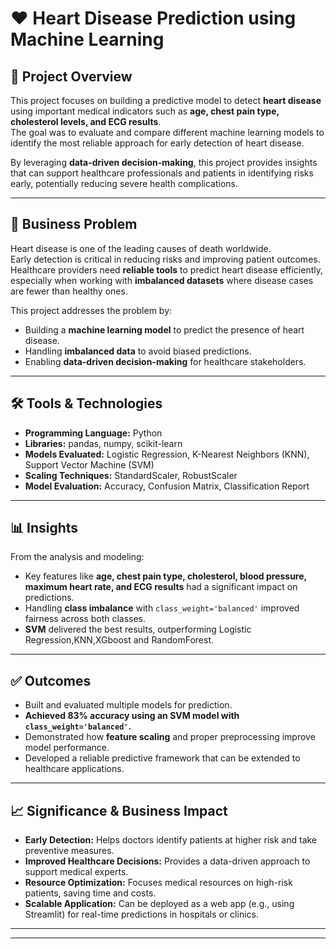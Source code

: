 # ❤️ Heart Disease Prediction using Machine Learning

## 📌 Project Overview  
This project focuses on building a predictive model to detect **heart disease** using important medical indicators such as **age, chest pain type, cholesterol levels, and ECG results**.  
The goal was to evaluate and compare different machine learning models to identify the most reliable approach for early detection of heart disease.  

By leveraging **data-driven decision-making**, this project provides insights that can support healthcare professionals and patients in identifying risks early, potentially reducing severe health complications.  

---

## 🚨 Business Problem  
Heart disease is one of the leading causes of death worldwide.  
Early detection is critical in reducing risks and improving patient outcomes.  
Healthcare providers need **reliable tools** to predict heart disease efficiently, especially when working with **imbalanced datasets** where disease cases are fewer than healthy ones.  

This project addresses the problem by:  
- Building a **machine learning model** to predict the presence of heart disease.  
- Handling **imbalanced data** to avoid biased predictions.  
- Enabling **data-driven decision-making** for healthcare stakeholders.  

---

## 🛠️ Tools & Technologies  
- **Programming Language:** Python  
- **Libraries:** pandas, numpy, scikit-learn  
- **Models Evaluated:** Logistic Regression, K-Nearest Neighbors (KNN), Support Vector Machine (SVM)  
- **Scaling Techniques:** StandardScaler, RobustScaler  
- **Model Evaluation:** Accuracy, Confusion Matrix, Classification Report  

---

## 📊 Insights  
From the analysis and modeling:  
- Key features like **age, chest pain type, cholesterol, blood pressure, maximum heart rate, and ECG results** had a significant impact on predictions.  
- Handling **class imbalance** with `class_weight='balanced'` improved fairness across both classes.  
- **SVM** delivered the best results, outperforming Logistic Regression,KNN,XGboost and RandomForest.  

---

## ✅ Outcomes  
- Built and evaluated multiple models for prediction.  
- **Achieved 83% accuracy using an SVM model with `class_weight='balanced'`.**  
- Demonstrated how **feature scaling** and proper preprocessing improve model performance.  
- Developed a reliable predictive framework that can be extended to healthcare applications.  

---

## 📈 Significance & Business Impact  
- **Early Detection:** Helps doctors identify patients at higher risk and take preventive measures.  
- **Improved Healthcare Decisions:** Provides a data-driven approach to support medical experts.  
- **Resource Optimization:** Focuses medical resources on high-risk patients, saving time and costs.  
- **Scalable Application:** Can be deployed as a web app (e.g., using Streamlit) for real-time predictions in hospitals or clinics.  

---

---

